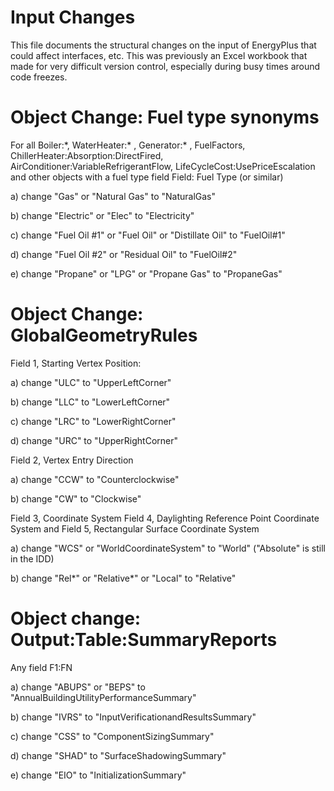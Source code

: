 Input Changes
=============

This file documents the structural changes on the input of EnergyPlus that could affect interfaces, etc.
This was previously an Excel workbook that made for very difficult version control, especially during busy times around code freezes.

# Object Change: Fuel type synonyms
For all Boiler:\*, WaterHeater:\* , Generator:\* , FuelFactors, ChillerHeater:Absorption:DirectFired, AirConditioner:VariableRefrigerantFlow,
LifeCycleCost:UsePriceEscalation and other objects with a fuel type field
Field: Fuel Type (or similar)


a) change "Gas" or "Natural Gas" to "NaturalGas"

b) change "Electric" or "Elec" to "Electricity"

c) change "Fuel Oil #1" or "Fuel Oil" or "Distillate Oil" to "FuelOil#1"

d) change "Fuel Oil #2" or "Residual Oil" to "FuelOil#2"

e) change "Propane" or "LPG" or "Propane Gas" to "PropaneGas"

# Object Change: GlobalGeometryRules
Field 1, Starting Vertex Position:

a) change "ULC" to "UpperLeftCorner"

b) change "LLC" to "LowerLeftCorner"

c) change "LRC" to "LowerRightCorner"

d) change "URC" to "UpperRightCorner"

Field 2, Vertex Entry Direction

a) change "CCW" to "Counterclockwise"

b) change "CW" to "Clockwise"

Field 3, Coordinate System
Field 4, Daylighting Reference Point Coordinate System
and Field 5, Rectangular Surface Coordinate System

a) change "WCS" or "WorldCoordinateSystem" to "World" ("Absolute" is still in the IDD)

b) change "Rel\*" or "Relative\*" or "Local" to "Relative"

# Object change: Output:Table:SummaryReports
Any field F1:FN

a) change "ABUPS" or "BEPS" to "AnnualBuildingUtilityPerformanceSummary"

b) change "IVRS" to "InputVerificationandResultsSummary"

c) change "CSS" to "ComponentSizingSummary"

d) change "SHAD" to "SurfaceShadowingSummary"

e) change "EIO" to "InitializationSummary"
